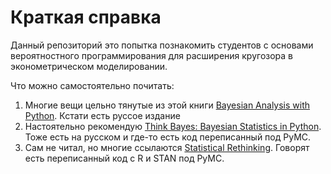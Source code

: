 # Краткая справка

Данный репозиторий это попытка познакомить студентов с основами вероятностного программирования для расширения кругозора в эконометрическом моделировании.

Что можно самостоятельно почитать:

1. Многие вещи цельно тянутые из этой книги [Bayesian Analysis with Python](https://www.amazon.com/Bayesian-Analysis-Python-Introduction-probabilistic/dp/1789341655). Кстати есть руссое издание
2. Настоятельно рекомендую [Think Bayes: Bayesian Statistics in Python](https://www.amazon.com/Think-Bayes-Bayesian-Statistics-Python/dp/149208946X/ref=sr_1_1?keywords=bayesian&qid=1693850916&s=books&sprefix=bayes%2Cstripbooks-intl-ship%2C181&sr=1-1). Тоже есть на русском и где-то есть код переписанный под PyMC.
3. Сам не читал, но многие ссылаются [Statistical Rethinking](https://www.amazon.com/Statistical-Rethinking-Bayesian-Examples-Chapman/dp/036713991X/ref=sr_1_1?crid=3BKIMFS9NCC8T&keywords=Statistical+Rethinking&qid=1693851184&s=books&sprefix=statistical+rethinking%2Cstripbooks-intl-ship%2C185&sr=1-1). Говорят есть переписанный код с R и STAN под PyMC.
